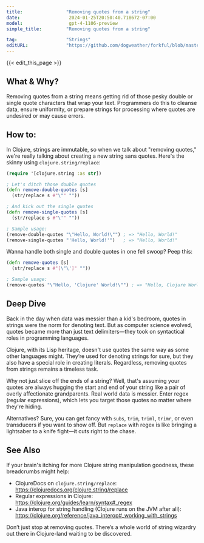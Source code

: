 ```yaml
---
title:                "Removing quotes from a string"
date:                  2024-01-25T20:50:40.718672-07:00
model:                 gpt-4-1106-preview
simple_title:         "Removing quotes from a string"

tag:                  "Strings"
editURL:              "https://github.com/dogweather/forkful/blob/master/content/en/clojure/removing-quotes-from-a-string.md"
---
```


{{< edit_this_page >}}

## What & Why?
Removing quotes from a string means getting rid of those pesky double or single quote characters that wrap your text. Programmers do this to cleanse data, ensure uniformity, or prepare strings for processing where quotes are undesired or may cause errors.

## How to:
In Clojure, strings are immutable, so when we talk about "removing quotes," we're really talking about creating a new string sans quotes. Here's the skinny using `clojure.string/replace`:

```clojure
(require '[clojure.string :as str])

; Let's ditch those double quotes
(defn remove-double-quotes [s]
  (str/replace s #"\"" ""))

; And kick out the single quotes
(defn remove-single-quotes [s]
  (str/replace s #"\'" ""))

; Sample usage:
(remove-double-quotes "\"Hello, World!\"") ; => "Hello, World!"
(remove-single-quotes "'Hello, World!'")   ; => "Hello, World!"
```
Wanna handle both single and double quotes in one fell swoop? Peep this:

```clojure
(defn remove-quotes [s]
  (str/replace s #"[\"\']" ""))

; Sample usage:
(remove-quotes "\"Hello, 'Clojure' World!\"") ; => "Hello, Clojure World!"
```

## Deep Dive
Back in the day when data was messier than a kid's bedroom, quotes in strings were the norm for denoting text. But as computer science evolved, quotes became more than just text delimiters—they took on syntactical roles in programming languages.

Clojure, with its Lisp heritage, doesn't use quotes the same way as some other languages might. They’re used for denoting strings for sure, but they also have a special role in creating literals. Regardless, removing quotes from strings remains a timeless task.

Why not just slice off the ends of a string? Well, that's assuming your quotes are always hugging the start and end of your string like a pair of overly affectionate grandparents. Real world data is messier. Enter regex (regular expressions), which lets you target those quotes no matter where they're hiding.

Alternatives? Sure, you can get fancy with `subs`, `trim`, `triml`, `trimr`, or even transducers if you want to show off. But `replace` with regex is like bringing a lightsaber to a knife fight—it cuts right to the chase.

## See Also
If your brain's itching for more Clojure string manipulation goodness, these breadcrumbs might help:

- ClojureDocs on `clojure.string/replace`: https://clojuredocs.org/clojure.string/replace
- Regular expressions in Clojure: https://clojure.org/guides/learn/syntax#_regex
- Java interop for string handling (Clojure runs on the JVM after all): https://clojure.org/reference/java_interop#_working_with_strings

Don’t just stop at removing quotes. There’s a whole world of string wizardry out there in Clojure-land waiting to be discovered.
